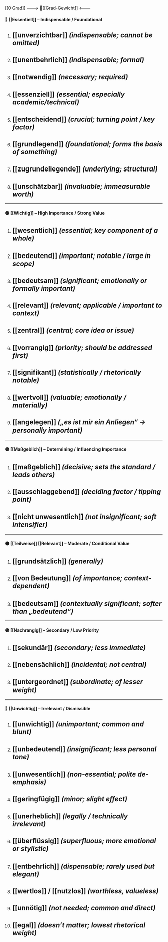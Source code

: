 [[0 Grad]]
---> 🧱[[Grad-Gewicht]] <---
#### 🧱 [[Essentiell]] – Indispensable / Foundational
1) [[unverzichtbar]] *(indispensable; cannot be omitted)*
    -   
2) [[unentbehrlich]] *(indispensable; formal)*
    -   
3) [[notwendig]] *(necessary; required)*
    -   
4) [[essenziell]] *(essential; especially academic/technical)*
    -   
5) [[entscheidend]] *(crucial; turning point / key factor)*
    -   
6) [[grundlegend]] *(foundational; forms the basis of something)*
    -   
7) [[zugrundeliegende]] *(underlying; structural)*
    -   
8) [[unschätzbar]] *(invaluable; immeasurable worth)*
    -   

---
#### 🟢 [[Wichtig]] – High Importance / Strong Value
1) [[wesentlich]] *(essential; key component of a whole)*
    -   
2) [[bedeutend]] *(important; notable / large in scope)*
    -   
3) [[bedeutsam]] *(significant; emotionally or formally important)*
    -   
4) [[relevant]] *(relevant; applicable / important to context)*
    -   
5) [[zentral]] *(central; core idea or issue)*
    -   
6) [[vorrangig]] *(priority; should be addressed first)*
    -   
7) [[signifikant]] *(statistically / rhetorically notable)*
    -   
8) [[wertvoll]] *(valuable; emotionally / materially)*
    -   
9) [[angelegen]] *(„es ist mir ein Anliegen“ → personally important)*
    -   

---
#### 🟡 [[Maßgeblich]] – Determining / Influencing Importance
1) [[maßgeblich]] *(decisive; sets the standard / leads others)*
    -   
2) [[ausschlaggebend]] *(deciding factor / tipping point)*
    -   
3) [[nicht unwesentlich]] *(not insignificant; soft intensifier)*
    -   

---
#### 🟠 [[Teilweise]] [[Relevant]] – Moderate / Conditional Value
1) [[grundsätzlich]] *(generally)*
    -   
2) [[von Bedeutung]] *(of importance; context-dependent)*
    -   
3) [[bedeutsam]] *(contextually significant; softer than „bedeutend“)*
    -   

---
#### 🟣 [[Nachrangig]] – Secondary / Low Priority
1) [[sekundär]] *(secondary; less immediate)*
    -   
2) [[nebensächlich]] *(incidental; not central)*
    -   
3) [[untergeordnet]] *(subordinate; of lesser weight)*
    -   

---
#### 🔴 [[Unwichtig]] – Irrelevant / Dismissible
1) [[unwichtig]] *(unimportant; common and blunt)*
    -   
2) [[unbedeutend]] *(insignificant; less personal tone)*
    -   
3) [[unwesentlich]] *(non-essential; polite de-emphasis)*
    -   
4) [[geringfügig]] *(minor; slight effect)*
    -   
5) [[unerheblich]] *(legally / technically irrelevant)*
    -   
6) [[überflüssig]] *(superfluous; more emotional or stylistic)*
    -   
7) [[entbehrlich]] *(dispensable; rarely used but elegant)*
    -   
8) [[wertlos]] / [[nutzlos]] *(worthless, valueless)*
    - 
9) [[unnötig]] *(not needed; common and direct)*
    -   
10) [[egal]] *(doesn’t matter; lowest rhetorical weight)*
    -   